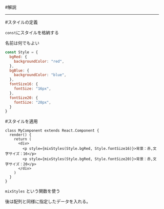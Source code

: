 #解説


__________________________________________________________________________________


#スタイルの定義


`const`にスタイルを格納する


名前は何でもよい


```javascript
const Style = {
  bgRed: {
    backgroundColor: "red",
  },
  bgBlue: {
    backgroundColor: "blue",
  },
  fontSize16: {
    fontSize: "16px",
  },
  fontSize20: {
    fontSize: "20px",
  }
}
```


#スタイルを適用


```React
class MyComponent extends React.Component {
  render() {
    return (
      <div>
        <p style={mixStyles(Style.bgRed, Style.fontSize16)}>背景：赤,文字サイズ：16</p>
        <p style={mixStyles(Style.bgRed, Style.fontSize20)}>背景：赤,文字サイズ：20</p>
      </div>
    )
  }
}
```

`mixStyles`
という関数を使う


後は配列と同様に指定したデータを入れる。



